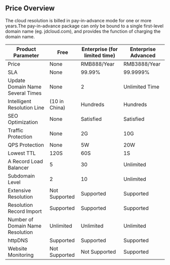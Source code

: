 ## Price Overview

The cloud resolution is billed in pay-in-advance mode for one or more years.The pay-in-advance package can only be bound to a single first-level domain name (eg. jdcloud.com), and provides the function of charging the domain name.

| Product Parameter            | Free | Enterprise (for limited time) | Enterprise Advanced |
| ------------- | ------------ | ------------------ | ---------- |
| Price          | None           | RMB888/Year           | RMB3888/Year  |
| SLA           | None           | 99.99%             | 99.9999%   |
| Update Domain Name Several Times  | None           | 2                  | Unlimited Time     |
| Intelligent Resolution Line  | (10 in China) | Hundreds             | Hundreds     |
| SEO Optimization       | None           | Satisfied               | Satisfied       |
| Traffic Protection      | None           | 2G                 | 10G        |
| QPS Protection       | None           | 5W                 | 20W        |
| Lowest TTL       | 120S         | 60S                | 1S         |
| A Record Load Balancer | 5            | 30                 | Unlimited       |
| Subdomain Level    | 2            | 10                 | Unlimited       |
| Extensive Resolution        | Not Supported       | Supported               | Supported       |
| Resolution Record Import  | Supported         | Supported               | Supported       |
| Number of Domain Name Resolution  | Unlimited         | Unlimited               | Unlimited       |
| httpDNS       | Supported         | Supported               | Supported       |
| Website Monitoring      | Not Supported       | Not Supported             | Supported       |